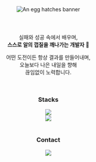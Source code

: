 <header align='center'>
  <img 
    src="https://capsule-render.vercel.app/api?type=venom&height=300&color=F5D38C&text=An%20egg&desc=hatches&fontAlign=43&descAlignY=67&descSize=17&descAlign=47&fontColor=ffffff&stroke=F5D38C&strokeWidth=1"
    alt="An egg hatches banner"
  />
</header>

<main>
  <section align="center" aria-label="자기소개">
    <p align="center">
      실패와 성공 속에서 배우며, <br /> 
      <strong>스스로 알의 껍질을 깨나가는 개발자</strong> 🐣
    </p>
    <p align="center">
      어떤 도전이든 항상 결과를 만들어내며, <br />
      오늘보다 나은 내일을 향해 <br />
      끊임없이 노력합니다.
    </p>
  </section>
</main>

<br>

<section align="center" aria-label="기술 스택">
  <h3 align="center">Stacks</h3>
  <div align="center">
    <a href="https://skillicons.dev">
     <img src="https://skillicons.dev/icons?i=js,ts,html,css" />
    </a>
    <br>
    <a href="https://skillicons.dev">
     <img src="https://skillicons.dev/icons?i=react,nextjs,tailwind,styledcomponents" />
    </a>
  </div>
</section>

<br>

<section align="center" aria-label="연락처">
  <h3 align="center">Contact</h3>
    <a href="mailto:orodae@gmail.com">
     <img src="https://skillicons.dev/icons?i=gmail" />
</section>

